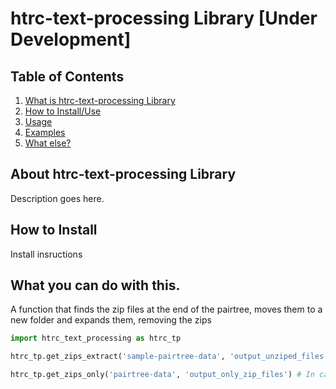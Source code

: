 # htrc-text-processing Library [Under Development]
## Table of Contents
1. [What is htrc-text-processing Library](#what-is)
2. [How to Install/Use](#install)
3. [Usage](#usage)
4. [Examples](#examples)
5. [What else?](#what-else)

## About htrc-text-processing Library<a name="what-is"></a>
Description goes here.

## How to  Install <a name="install"></a>
Install  insructions 

## What you can do with this. <a name="usage"></a>

A function that finds the zip files at the end of the pairtree, moves them to a new folder and expands them, removing the zips

```python
import htrc_text_processing as htrc_tp 

htrc_tp.get_zips_extract('sample-pairtree-data', 'output_unziped_files') # Expand all zip files seperately into a given folder

htrc_tp.get_zips_only('pairtree-data', 'output_only_zip_files') # In case you only need zip files use this function 
```

